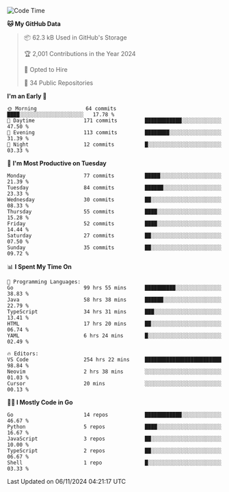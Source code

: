 <!--START_SECTION:thansetan-waka-->
![Code Time](http://img.shields.io/badge/Code%20Time-259%20hrs%2048%20mins-blue)

**🐱 My GitHub Data** 

> 📦 62.3 kB Used in GitHub's Storage 
 > 
> 🏆 2,001 Contributions in the Year 2024
 > 
> 💼 Opted to Hire
 > 
> 📜 34 Public Repositories 
 > 

**I'm an Early 🐤** 

```text
🌞 Morning                64 commits          ████░░░░░░░░░░░░░░░░░░░░░   17.78 % 
🌆 Daytime                171 commits         ████████████░░░░░░░░░░░░░   47.50 % 
🌃 Evening                113 commits         ████████░░░░░░░░░░░░░░░░░   31.39 % 
🌙 Night                  12 commits          █░░░░░░░░░░░░░░░░░░░░░░░░   03.33 % 
```

📅 **I'm Most Productive on Tuesday** 

```text
Monday                   77 commits          █████░░░░░░░░░░░░░░░░░░░░   21.39 % 
Tuesday                  84 commits          ██████░░░░░░░░░░░░░░░░░░░   23.33 % 
Wednesday                30 commits          ██░░░░░░░░░░░░░░░░░░░░░░░   08.33 % 
Thursday                 55 commits          ████░░░░░░░░░░░░░░░░░░░░░   15.28 % 
Friday                   52 commits          ████░░░░░░░░░░░░░░░░░░░░░   14.44 % 
Saturday                 27 commits          ██░░░░░░░░░░░░░░░░░░░░░░░   07.50 % 
Sunday                   35 commits          ██░░░░░░░░░░░░░░░░░░░░░░░   09.72 % 
```

📊 **I Spent My Time On** 

```text
💬 Programming Languages: 
Go                       99 hrs 55 mins      ██████████░░░░░░░░░░░░░░░   38.83 % 
Java                     58 hrs 38 mins      ██████░░░░░░░░░░░░░░░░░░░   22.79 % 
TypeScript               34 hrs 31 mins      ███░░░░░░░░░░░░░░░░░░░░░░   13.41 % 
HTML                     17 hrs 20 mins      ██░░░░░░░░░░░░░░░░░░░░░░░   06.74 % 
YAML                     6 hrs 24 mins       █░░░░░░░░░░░░░░░░░░░░░░░░   02.49 % 

🔥 Editors: 
VS Code                  254 hrs 22 mins     █████████████████████████   98.84 % 
Neovim                   2 hrs 38 mins       ░░░░░░░░░░░░░░░░░░░░░░░░░   01.03 % 
Cursor                   20 mins             ░░░░░░░░░░░░░░░░░░░░░░░░░   00.13 % 
```

**🧑‍💻 I Mostly Code in Go** 

```text
Go                       14 repos            ████████████░░░░░░░░░░░░░   46.67 % 
Python                   5 repos             ████░░░░░░░░░░░░░░░░░░░░░   16.67 % 
JavaScript               3 repos             ██░░░░░░░░░░░░░░░░░░░░░░░   10.00 % 
TypeScript               2 repos             ██░░░░░░░░░░░░░░░░░░░░░░░   06.67 % 
Shell                    1 repo              █░░░░░░░░░░░░░░░░░░░░░░░░   03.33 % 
```

Last Updated on 06/11/2024 04:21:17 UTC
<!--END_SECTION:thansetan-waka-->